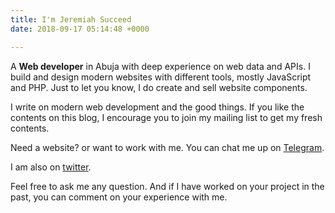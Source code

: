 ```yaml
---
title: I'm Jeremiah Succeed
date: 2018-09-17 05:14:48 +0000

---
```

A **Web developer** in Abuja with deep experience on web data and APIs. I build and design modern websites with different tools, mostly JavaScript and PHP. Just to let you know, I do create and sell website components.

I write on modern web development and the good things. If you like the contents on this blog, I encourage you to join my mailing list to get my fresh contents.

Need a website? or want to work with me. You can chat me up on <a href="t.me/ijsucceed">Telegram</a>. 

I am also on <a href="https://twitter.com/ijsucceed">twitter</a>.

Feel free to ask me any question. And if I have worked on your project in the past, you can comment on your experience with me.

<p>
<i class="fa fa-twitter"></i>

